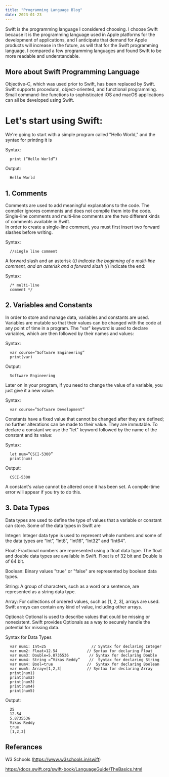 ```yaml
---
title: "Programming Language Blog"
date: 2023-01-23
---
```


Swift is the programming language I considered choosing.
I choose Swift because it is the programming language used in Apple platforms for the development of applications, and I anticipate that demand for Apple products will increase in the future, as will that for the Swift programming language.
I compared a few programming languages and found Swift to be more readable and understandable. 

## More about Swift Programming Language  
Objective-C, which was used prior to Swift, has been replaced by Swift.  
Swift supports procedural, object-oriented, and functional programming.  
Small command-line functions to sophisticated iOS and macOS applications can all be developed using Swift.  

# Let's start using Swift:  

We're going to start with a simple program called "Hello World," and the syntax for printing it is  

Syntax:  

      print (“Hello World”)
      
Output:  

      Hello World  

## 1. Comments  

Comments are used to add meaningful explanations to the code. The compiler ignores comments and does not compile them into the code. Single-line comments and multi-line comments are the two different kinds of comments available in Swift.   
In order to create a single-line comment, you must first insert two forward slashes before writing. 

Syntax:  

      //single line comment  
      
A forward slash and an asterisk (/*) indicate the beginning of a multi-line comment, and an asterisk and a forward slash (*/) indicate the end: 

Syntax:  

      /* multi-line  
      comment */  
      
## 2. Variables and Constants 
In order to store and manage data, variables and constants are used.  
Variables are mutable so that their values can be changed with the code at any point of time in a program. The "var" keyword is used to declare variables, which are then followed by their names and values: 

Syntax:  

      var course=”Software Engineering”  
      print(var) 
      
Output: 

      Software Engineering 
      
Later on in your program, if you need to change the value of a variable, you just give it a new value:

Syntax: 

      var course=”Software Development”  
      
Constants have a fixed value that cannot be changed after they are defined; no further alterations can be made to their value. They are immutable. To declare a constant we use the "let" keyword followed by the name of the constant and its value: 

Syntax:  

      let num=”CSCI-5300”  
      print(num)  
      
Output:  

      CSCI-5300  
      
A constant's value cannot be altered once it has been set. A compile-time error will appear if you try to do this.

## 3. Data Types  
Data types are used to define the type of values that a variable or constant can store.  Some of the data types in Swift are  

Integer: Integer data type is used to represent whole numbers and some of the data types are “Int”, “Int8”, “Int16”, “Int32” and “Int64”.

Float: Fractional numbers are represented using a float data type. The float and double data types are available in Swift. Float is of 32 bit and Double is of 64 bit.  

Boolean: Binary values "true" or "false" are represented by boolean data types.  

String: A group of characters, such as a word or a sentence, are represented as a string data type.  

Array: For collections of ordered values, such as [1, 2, 3], arrays are used. Swift arrays can contain any kind of value, including other arrays.  

Optional: Optional is used to describe values that could be missing or nonexistent. Swift provides Optionals as a way to securely handle the potential for missing data.  

Syntax for Data Types 

      var num1: Int=25                    // Syntax for declaring Integer  
      var num2: Float=12.54    	        // Syntax for declaring Float  
      var num3: Double=5.8735536         // Syntax for declaring Double  
      var num4: String =”Vikas Reddy”    //  Syntax for declaring String  
      var num4: Bool=true  		        //  Syntax for declaring Boolean  
      var num5: Array=[1,2,3]	        // Syntax for declaring Array  
      print(num1)  
      print(num2)  
      print(num3)  
      print(num4)  
      print(num5)  

Output:  

      25  
      12.54  
      5.8735536  
      Vikas Reddy  
      true  
      [1,2,3]  
      
## Referances
W3 Schools (https://www.w3schools.in/swift)  

https://docs.swift.org/swift-book/LanguageGuide/TheBasics.html
